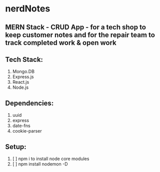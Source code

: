 # nerdNotes
## MERN Stack - CRUD App - for a tech shop to keep customer notes and for the repair team to track completed work & open work

## Tech Stack:
1) Mongo.DB
2) Express.js
3) React.js
4) Node.js

## Dependencies:
1) uuid
2) express
3) date-fns
4) cookie-parser

## Setup:
1) [ ] npm i to install node core modules
2) [ ] npm install nodemon -D

